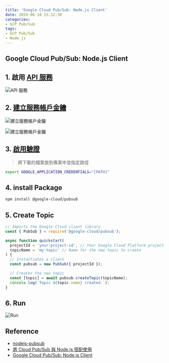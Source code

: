 ```yaml
---
title: 'Google Cloud Pub/Sub: Node.js Client'
date: 2019-06-10 15:12:30
categories:
- GCP Pub/Sub
tags:
- GCP Pub/Sub
- Node.js
---
```


## Google Cloud Pub/Sub: Node.js Client

## 1. 啟用 [API 服務](https://console.developers.google.com/apis/library/pubsub.googleapis.com?q=pub&id=e5839763-4006-424c-89ae-49057442b67a&project=green-cell-242807)

![API 服務](https://i.imgur.com/qGZefyd.png)

## 2. [建立服務帳戶金鑰](https://console.cloud.google.com/apis/credentials/)

![建立服務帳戶金鑰](https://i.imgur.com/nyJzv1P.png)

![建立服務帳戶金鑰](https://i.imgur.com/H39UREY.png)

## 3. [啟用驗證](https://cloud.google.com/docs/authentication/getting-started#auth-cloud-implicit-nodejs)

> 將下載的檔案放到專案中並指定路徑

```bash
export GOOGLE_APPLICATION_CREDENTIALS="[PATH]"
```

## 4. install Package

```bash
npm install @google-cloud/pubsub
```

## 5. Create Topic

```javascript
// Imports the Google Cloud client library
const { PubSub } = require('@google-cloud/pubsub');

async function quickstart(
  projectId = 'your-project-id', // Your Google Cloud Platform project ID
  topicName = 'my-topic' // Name for the new topic to create
) {
  // Instantiates a client
  const pubsub = new PubSub({ projectId });

  // Creates the new topic
  const [topic] = await pubsub.createTopic(topicName);
  console.log(`Topic ${topic.name} created.`);
}
```

## 6. Run

![Run](https://i.imgur.com/lstmT7J.png)

## Reference

- [nodejs-pubsub](https://github.com/googleapis/nodejs-pubsub)
- [將 Cloud Pub/Sub 與 Node.js 搭配使用](https://cloud.google.com/nodejs/getting-started/using-pub-sub?hl=zh-tw)
- [Google Cloud Pub/Sub: Node.js Client](https://www.npmjs.com/package/@google-cloud/pubsub)
